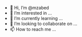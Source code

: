 - 👋 Hi, I’m @mzabed
- 👀 I’m interested in ...
- 🌱 I’m currently learning ...
- 💞️ I’m looking to collaborate on ...
- 📫 How to reach me ...

<!---
mzabed/mzabed is a ✨ special ✨ repository because its `README.md` (this file) appears on your GitHub profile.
You can click the Preview link to take a look at your changes.
--->
